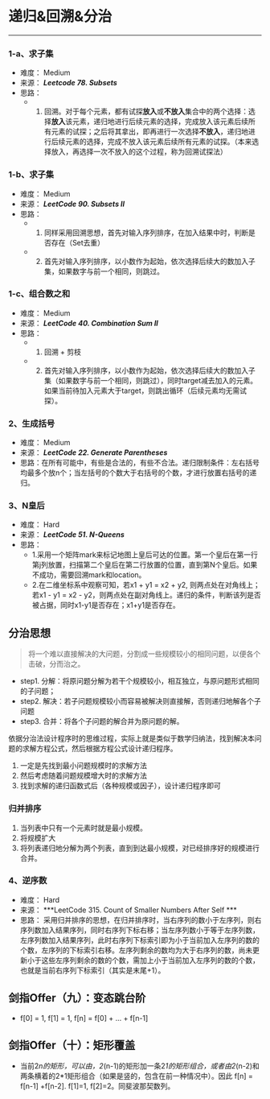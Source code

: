 # 递归&回溯&分治
---
### 1-a、求子集
 - 难度： Medium
 - 来源： ***Leetcode 78. Subsets***
 - 思路：
    - 1. 回溯。对于每个元素，都有试探**放入**或**不放入**集合中的两个选择：选择**放入**该元素，递归地进行后续元素的选择，完成放入该元素后续所有元素的试探；之后将其拿出，即再进行一次选择**不放入**，递归地进行后续元素的选择，完成不放入该元素后续所有元素的试探。（本来选择放入，再选择一次不放入的这个过程，称为回溯试探法）

### 1-b、求子集
 - 难度： Medium
 - 来源： ***LeetCode 90. Subsets II***
 - 思路：
    - 1. 同样采用回溯思想，首先对输入序列排序，在加入结果中时，判断是否存在（Set去重）
    - 2. 首先对输入序列排序，以小数作为起始，依次选择后续大的数加入子集，如果数字与前一个相同，则跳过。

### 1-c、组合数之和
 - 难度： Medium
 - 来源： ***LeetCode 40. Combination Sum II***
 - 思路：
    - 1. 回溯 + 剪枝
    - 2. 首先对输入序列排序，以小数作为起始，依次选择后续大的数加入子集（如果数字与前一个相同，则跳过），同时target减去加入的元素。如果当前待加入元素大于target，则跳出循环（后续元素均无需试探）。

### 2、生成括号
 - 难度： Medium
 - 来源： ***LeetCode 22. Generate Parentheses***
 - 思路：在所有可能中，有些是合法的，有些不合法。递归限制条件：左右括号均最多个放n个；当左括号的个数大于右括号的个数，才进行放置右括号的递归。

### 3、N皇后
 - 难度： Hard
 - 来源： ***LeetCode 51. N-Queens***
 - 思路： 
    - 1.采用一个矩阵mark来标记地图上皇后可达的位置。第一个皇后在第一行第j列放置，扫描第二个皇后在第二行放置的位置，直到第N个皇后。如果不成功，需要回溯mark和location。
    - 2.在二维坐标系中观察可知，若x1 + y1 = x2 + y2, 则两点处在对角线上；若x1 - y1 = x2 - y2，则两点处在副对角线上。递归的条件，判断该列是否被占据，同时x1-y1是否存在；x1+y1是否存在。

## 分治思想

> 将一个难以直接解决的大问题，分割成一些规模较小的相同问题，以便各个击破，分而治之。
 - step1. 分解：将原问题分解为若干个规模较小，相互独立，与原问题形式相同的子问题；
 - step2. 解决：若子问题规模较小而容易被解决则直接解，否则递归地解各个子问题
 - step3. 合并：将各个子问题的解合并为原问题的解。    

依据分治法设计程序时的思维过程，实际上就是类似于数学归纳法，找到解决本问题的求解方程公式，然后根据方程公式设计递归程序。
1. 一定是先找到最小问题规模时的求解方法
2. 然后考虑随着问题规模增大时的求解方法
3. 找到求解的递归函数式后（各种规模或因子），设计递归程序即可

### 归并排序
1. 当列表中只有一个元素时就是最小规模。
2. 将规模扩大
3. 将列表递归地分解为两个列表，直到到达最小规模，对已经排序好的规模进行合并。

### 4、逆序数
 - 难度： Hard
 - 来源： ***LeetCode 315. Count of Smaller Numbers After Self ***
 - 思路： 采用归并排序的思想，在归并排序时，当右序列的数小于左序列，则右序列数加入结果序列，同时右序列下标右移；当左序列数小于等于左序列数，左序列数加入结果序列，此时右序列下标索引即为小于当前加入左序列的数的个数，左序列的下标索引右移。左序列剩余的数均为大于右序列的数，尚未更新小于这些左序列剩余的数的个数，需加上小于当前加入左序列的数的个数，也就是当前右序列下标索引（其实是末尾+1）。

## 剑指Offer（九）：变态跳台阶
 - f[0] = 1, f[1] = 1, f[n] = f[0] + ... + f[n-1]

## 剑指Offer（十）：矩形覆盖
 - 当前2*n的矩形，可以由，2*(n-1)的矩形加一条2*1的矩形组合，或者由2*(n-2)和两条横着的2*1矩形组合（如果是竖的，包含在前一种情况中）。因此 f[n] = f[n-1] +f[n-2]. f[1]=1, f[2]=2。同斐波那契数列。

 
